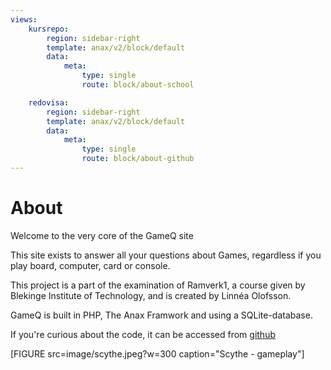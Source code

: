 ```yaml
---
views:
    kursrepo:
        region: sidebar-right
        template: anax/v2/block/default
        data:
            meta:
                type: single
                route: block/about-school

    redovisa:
        region: sidebar-right
        template: anax/v2/block/default
        data:
            meta:
                type: single
                route: block/about-github
---
```

About
=========================

Welcome to the very core of the GameQ site

This site exists to answer all your questions about Games, regardless if you play board, computer, card or console.

This project is a part of the examination of Ramverk1, a course given by Blekinge Institute of Technology, and is created by Linnéa Olofsson.

GameQ is built in PHP, The Anax Framwork and using a SQLite-database.

If you're curious about the code, it can be accessed from [github](https://github.com/Lioo19/ramverk1project)

[FIGURE src=image/scythe.jpeg?w=300 caption="Scythe - gameplay"]

